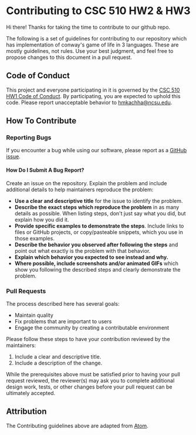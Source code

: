 # Contributing to CSC 510 HW2 & HW3

Hi there! Thanks for taking the time to contribute to our github repo.

The following is a set of guidelines for contributing to our repository which has implementation of conway's game of life in 3 languages. These are mostly guidelines, not rules. Use your best judgment, and feel free to propose changes to this document in a pull request.

## Code of Conduct

This project and everyone participating in it is governed by the [CSC 510 HW1 Code of Conduct](CODE-OF-CONDUCT.md). By participating, you are expected to uphold this code. Please report unacceptable behavior to [hmkachha@ncsu.edu](mailto:hmkachha@ncsu.edu).

## How To Contribute

### Reporting Bugs

If you encounter a bug while using our software, please report as a [GitHub issue](https://guides.github.com/features/issues/). 

#### How Do I Submit A Bug Report?

Create an issue on the repository.
Explain the problem and include additional details to help maintainers reproduce the problem:

* **Use a clear and descriptive title** for the issue to identify the problem.
* **Describe the exact steps which reproduce the problem** in as many details as possible. When listing steps, don't just say what you did, but explain how you did it. 
* **Provide specific examples to demonstrate the steps**. Include links to files or GitHub projects, or copy/pasteable snippets, which you use in those examples.
* **Describe the behavior you observed after following the steps** and point out what exactly is the problem with that behavior.
* **Explain which behavior you expected to see instead and why.**
* **Where possible, include screenshots and/or animated GIFs** which show you following the described steps and clearly demonstrate the problem. 

### Pull Requests

The process described here has several goals:

- Maintain quality
- Fix problems that are important to users
- Engage the community by creating a contributable environment

Please follow these steps to have your contribution reviewed by the maintainers:

1. Include a clear and descriptive title.
2. Include a description of the change.

While the prerequisites above must be satisfied prior to having your pull request reviewed, the reviewer(s) may ask you to complete additional design work, tests, or other changes before your pull request can be ultimately accepted.

## Attribution

The Contributing guidelines above are adapted from [Atom][homepage].

[homepage]: https://github.com/atom/atom